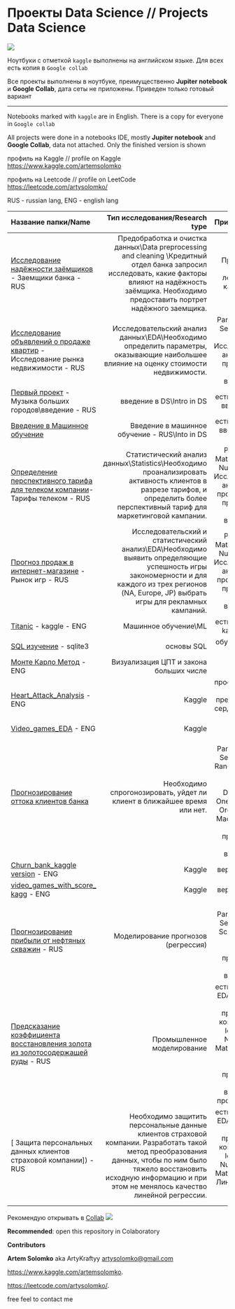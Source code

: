 # Проекты Data Science // Projects Data Science 
![](https://i.ibb.co/GPLKyr5/Skill-Factory1307-2.png)


Ноутбуки с отметкой `kaggle` выполнены на английском языке. Для всех есть копия в `Google collab`


Все проекты выполнены в ноутбуке, преимущественно **Jupiter notebook** и **Google Collab**, дата сеты не приложены. 
Приведен только готовый вариант

__________________________________________________________________________________________________________________________


Notebooks marked with `kaggle` are in English. There is a copy for everyone in `Google collab`


All projects were done in a notebooks IDE, mostly **Jupiter notebook** and **Google Collab**, data not attached.
Only the finished version is shown

профиль на Kaggle // profile on Kaggle
https://www.kaggle.com/artemsolomko

профиль на Leetcode // profile on LeetCode
https://leetcode.com/artysolomko/

RUS - russian lang, ENG - english lang

| **Название папки/Name** | **Тип исследования/Research type** | **Примечание/Notes** |
| :-------------------- | ---------------------: |:---------------------------:|
| [Исследование надёжности заёмщиков](https://github.com/ArtyKrafty/Kraftyy/tree/main/Borrowers) - Заемщики банка - RUS| Предобработка и очистка данных\\Data preprocessing and cleaning \\Кредитный отдел банка запросил исследовать, какие факторы влияют на надёжность заёмщика. Необходимо предоставить портрет надёжного заемщика.| Pandas. Предобработка данных, лемматизация, категоризация данных.|
| [Исследование объявлений о продаже квартир](https://github.com/ArtyKrafty/Kraftyy/tree/main/real_state_eda) - Исследование рынка недвижимости - RUS | Исследовательский анализ данных\\EDA\\Необходимо определить параметры, оказывающие наибольшее влияние на оценку стоимости недвижимости. | Pandas, Matplotlib, Seaborn, NumPy, Datetime. Исследовательский анализ данных, предобработка данных, визуализация.|
| [Первый проект](https://github.com/ArtyKrafty/Kraftyy/tree/main/first_training_music) - Музыка больших городов\введение - RUS| введение в DS\\Intro in DS | есть Collab версия, введение в EDA|
| [Введение в Машинное обучение](https://github.com/ArtyKrafty/Kraftyy/tree/main/intro_ml) | Введение в машинное обучение - RUS\\Into in DS| есть Collab версия, введение в ML, с учителем|
| [Определение перспективного тарифа для телеком компании](https://github.com/ArtyKrafty/Kraftyy/tree/main/Statistic_analyze)- Тарифы телеком  - RUS| Статистический анализ данных\\Statistics\\Необходимо проанализировать активность клиентов в разрезе тарифов, и определить более перспективный тариф для маркетинговой кампании.| Pandas, SciPy, Matplotlib, Seaborn, NumPy, Datetime. Исследовательский анализ данных, проверка гипотез, предобработка данных, визуализация.|
| [Прогноз продаж в интернет-магазине](https://github.com/ArtyKrafty/Kraftyy/tree/main/Games_EDA) - Рынок игр  - RUS| Исследовательский и статистический анализ\\EDA\\Необходимо выявить определяющие успешность игры закономерности и для каждого из трех регионов (NA, Europe, JP) выбрать игры для рекламных кампаний.| Pandas, SciPy, Matplotlib, Seaborn, NumPy, Datetime. Исследовательский анализ данных, проверка гипотез, предобработка данных, визуализация.|
| [Titanic](https://github.com/ArtyKrafty/Kraftyy/tree/main/Titanic) - kaggle  - ENG| Машинное обучение\\ML| есть Collab версия, kaggle compete|
| [SQL изучение](https://github.com/ArtyKrafty/Kraftyy/tree/main/SQL_learning) - sqlite3 | основы SQL| обучение работы в SQlite3|
| [Монте Карло Метод](https://github.com/ArtyKrafty/Kraftyy/tree/main/monte_carlo_method) - ENG| Визуализация ЦПТ и закона больших числе| |
| [Heart_Attack_Analysis](https://github.com/ArtyKrafty/Kraftyy/tree/main/heart_attack_eda_and_pred) - ENG| Kaggle| проект: построение модели, предсказывающий сердечный приступ у пациента|
| [Video_games_EDA](https://github.com/ArtyKrafty/Kraftyy/tree/main/Video_games_kaggle) - ENG| Kaggle| EDA игр|
| [Прогнозирование оттока клиентов банка](https://github.com/ArtyKrafty/Kraftyy/tree/main/churn_clients_bank)|Необходимо спрогонозировать, уйдет ли клиент в ближайшее время или нет.| Scikit-learn, Pandas, Matplotlib, Seaborn, NumPy, Random. Машинное обучение, Upsampling, Downsampling, One-Hot Encoding, Ordinal Encoding, Масштабирование данных, предобработка данных, визуализация.|
| [Churn_bank_kaggle version](https://github.com/ArtyKrafty/Kraftyy/tree/main/Churn_bank_kaggle%20version) - ENG|Kaggle|версия для kaggle||
| [video_games_with_score_ kagg](https://github.com/ArtyKrafty/Kraftyy/tree/main/video_games_with_score_%20kagg) - ENG|Kaggle|версия для kaggle||
| [Прогнозирование прибыли от нефтяных скважин](https://github.com/ArtyKrafty/Kraftyy/tree/main/Oil_well_location) - RUS| Моделирование прогнозов (регрессия)| Scikit-learn, Pandas, Matplotlib, Seaborn, NumPy, SciPy. Машинное обучение, Bootstrap, предобработка данных, визуализация.|
| [Предсказание коэффициента восстановления золота из золотосодержащей руды](https://github.com/ArtyKrafty/Kraftyy/tree/main/Gold_prediction) - RUS| Промышленное моделирование| есть Collab версия, EDA и построение модели для промышленной компании\\Scikit-learn, Pandas, NumPy, SciPy, Matplotlib, Seaborn. Машинное обучение, предобработка данных, визуализация, проверка гипотез.|
| [	Защита персональных данных клиентов страховой компании]) - RUS| Необходимо защитить персональные данные клиентов страховой компании. Разработать такой метод преобразования данных, чтобы по ним было тяжело восстановить исходную информацию и при этом не менялось качество линейной регрессии.| есть Collab версия, EDA и построение модели для промышленной компании\\Scikit-learn, Pandas, NumPy, Random, Matplotlib, Seaborn. Линейная алгебра, машинное обучение.|

Рекомендую открывать в [Collab](https://colab.research.google.com/notebooks/intro.ipynb#recent=true)
![](https://i.ibb.co/Vv6kj4h/colab-favicon-256px.png")

**Recommended**: open this repository in Colaboratory



**Contributors**

**Artem Solomko** aka ArtyKraftyy
artysolomko@gmail.com  

https://www.kaggle.com/artemsolomko. 

https://leetcode.com/artysolomko/. 

free feel to contact me




